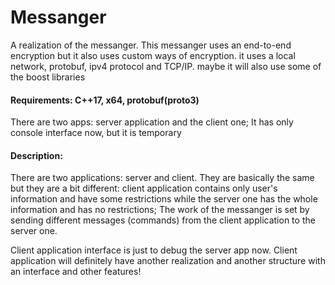 # Messanger
A realization of the messanger. This messanger uses an end-to-end encryption but it also uses custom ways of encryption. it uses a local network, protobuf, ipv4 protocol and TCP/IP. maybe it will also use some of the boost libraries

#### Requirements: C++17, x64, protobuf(proto3)
There are two apps: server application and the client one;
It has only console interface now, but it is temporary

#### Description:

There are two applications: server and client. They are basically the same but they are a bit different: client application contains only user's information and have some restrictions while the server one has the whole information and has no restrictions;
The work of the messanger is set by sending different messages (commands) from the client application to the server one.


Client application interface is just to debug the server app now. Client application will definitely have another realization and another structure with an interface and other features! 
